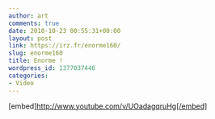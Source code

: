 ```yaml
---
author: art
comments: true
date: 2010-10-23 00:55:31+00:00
layout: post
link: https://irz.fr/enorme160/
slug: enorme160
title: Enorme !
wordpress_id: 1377037446
categories:
- Video
---
```


[embed]http://www.youtube.com/v/UOadagqruHg[/embed]

